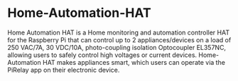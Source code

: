 # Home-Automation-HAT

Home Automation HAT is a Home monitoring and automation controller HAT for the Raspberry Pi that can control up to 2 appliances/devices on a load of 250 VAC/7A, 30 VDC/10A, photo-coupling isolation Optocoupler EL357NC, allowing users to safely control high voltages or current devices. Home-Automation HAT makes appliances smart, which users can operate via the PiRelay app on their electronic device.
